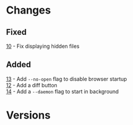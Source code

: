 # Changes
## Fixed
[10] - Fix displaying hidden files  
## Added
[13] - Add `--no-open` flag to disable browser startup  
[12] - Add a diff button  
[14] - Add a `--daemon` flag to start in background  

# Versions


[10]: https://github.com/wojciechkepka/gomd/issues/10
[13]: https://github.com/wojciechkepka/gomd/issues/13
[12]: https://github.com/wojciechkepka/gomd/issues/12
[14]: https://github.com/wojciechkepka/gomd/issues/14

